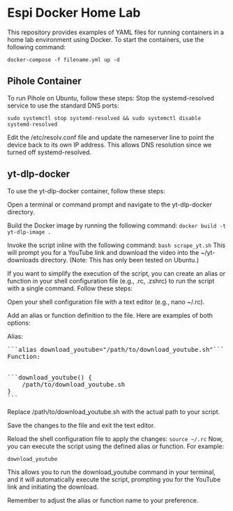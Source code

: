 # Espi Docker Home Lab
This repository provides examples of YAML files for running containers in a home lab environment using Docker. To start the containers, use the following command:



```docker-compose -f filename.yml up -d```
## Pihole Container
To run Pihole on Ubuntu, follow these steps:
Stop the systemd-resolved service to use the standard DNS ports:

```sudo systemctl stop systemd-resolved && sudo systemctl disable systemd-resolved```

Edit the /etc/resolv.conf file and update the nameserver line to point the device back to its own IP address. This allows DNS resolution since we turned off systemd-resolved.

## yt-dlp-docker
To use the yt-dlp-docker container, follow these steps:

Open a terminal or command prompt and navigate to the yt-dlp-docker directory.

Build the Docker image by running the following command:
```docker build -t yt-dlp-image .```

Invoke the  script inline with the following command:
```bash scrape_yt.sh```
This will prompt you for a YouTube link and download the video into the ~/yt-downloads directory. (Note: This has only been tested on Ubuntu.)

If you want to simplify the execution of the  script, you can create an alias or function in your shell configuration file (e.g., .rc, .zshrc) to run the script with a single command. Follow these steps:

Open your shell configuration file with a text editor (e.g., nano ~/.rc).

Add an alias or function definition to the file. Here are examples of both options:

Alias:



<pre>
```alias download_youtube="/path/to/download_youtube.sh"```
Function:


```download_youtube() {
    /path/to/download_youtube.sh
}
```
</pre>
Replace /path/to/download_youtube.sh with the actual path to your  script.

Save the changes to the file and exit the text editor.

Reload the shell configuration file to apply the changes:
```source ~/.rc```
Now, you can execute the script using the defined alias or function. For example:

```download_youtube```

This allows you to run the download_youtube command in your terminal, and it will automatically execute the  script, prompting you for the YouTube link and initiating the download.

Remember to adjust the alias or function name to your preference.